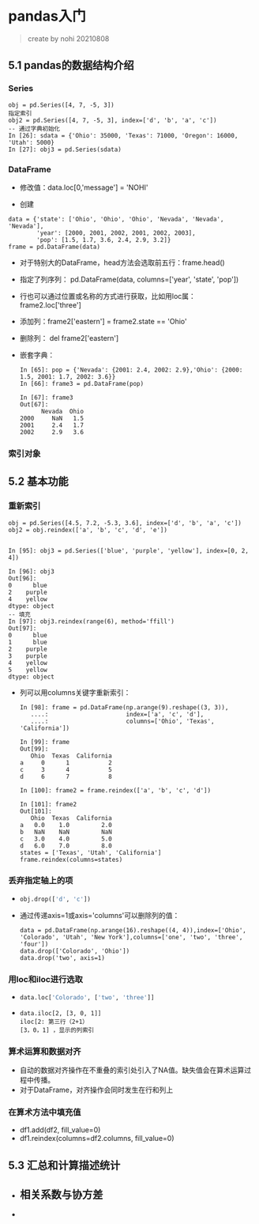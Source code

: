 # pandas入门

> create by nohi 20210808

## 5.1 pandas的数据结构介绍

### Series

```
obj = pd.Series([4, 7, -5, 3])
指定索引
obj2 = pd.Series([4, 7, -5, 3], index=['d', 'b', 'a', 'c'])
-- 通过字典初始化
In [26]: sdata = {'Ohio': 35000, 'Texas': 71000, 'Oregon': 16000, 'Utah': 5000}
In [27]: obj3 = pd.Series(sdata)
```

### DataFrame

* 修改值：data.loc[0,'message'] = 'NOHI'

* 创建

```
data = {'state': ['Ohio', 'Ohio', 'Ohio', 'Nevada', 'Nevada', 'Nevada'],
        'year': [2000, 2001, 2002, 2001, 2002, 2003],
        'pop': [1.5, 1.7, 3.6, 2.4, 2.9, 3.2]}
frame = pd.DataFrame(data)
```

* 对于特别大的DataFrame，head方法会选取前五行：frame.head()
* 指定了列序列： pd.DataFrame(data, columns=['year', 'state', 'pop'])
* 行也可以通过位置或名称的方式进行获取，比如用loc属： frame2.loc['three']

* 添加列：frame2['eastern'] = frame2.state == 'Ohio'
* 删除列： del frame2['eastern']

* 嵌套字典：

  ```
  In [65]: pop = {'Nevada': {2001: 2.4, 2002: 2.9},'Ohio': {2000: 1.5, 2001: 1.7, 2002: 3.6}}
  In [66]: frame3 = pd.DataFrame(pop)
  
  In [67]: frame3
  Out[67]: 
        Nevada  Ohio
  2000     NaN   1.5
  2001     2.4   1.7
  2002     2.9   3.6
  ```

### 索引对象

## 5.2 基本功能

### 重新索引

```
obj = pd.Series([4.5, 7.2, -5.3, 3.6], index=['d', 'b', 'a', 'c'])
obj2 = obj.reindex(['a', 'b', 'c', 'd', 'e'])


In [95]: obj3 = pd.Series(['blue', 'purple', 'yellow'], index=[0, 2, 4])

In [96]: obj3
Out[96]: 
0      blue
2    purple
4    yellow
dtype: object
-- 填充
In [97]: obj3.reindex(range(6), method='ffill')
Out[97]: 
0      blue
1      blue
2    purple
3    purple
4    yellow
5    yellow
dtype: object
```

* 列可以用columns关键字重新索引：

  ```
  In [98]: frame = pd.DataFrame(np.arange(9).reshape((3, 3)),
     ....:                      index=['a', 'c', 'd'],
     ....:                      columns=['Ohio', 'Texas', 'California'])
  
  In [99]: frame
  Out[99]: 
     Ohio  Texas  California
  a     0      1           2
  c     3      4           5
  d     6      7           8
  
  In [100]: frame2 = frame.reindex(['a', 'b', 'c', 'd'])
  
  In [101]: frame2
  Out[101]: 
     Ohio  Texas  California
  a   0.0    1.0         2.0
  b   NaN    NaN         NaN
  c   3.0    4.0         5.0
  d   6.0    7.0         8.0
  states = ['Texas', 'Utah', 'California']
  frame.reindex(columns=states)
  ```

 ### 丢弃指定轴上的项

* ```python
  obj.drop(['d', 'c'])
  ```

* 通过传递axis=1或axis='columns'可以删除列的值：

  ```
  data = pd.DataFrame(np.arange(16).reshape((4, 4)),index=['Ohio', 'Colorado', 'Utah', 'New York'],columns=['one', 'two', 'three', 'four'])
  data.drop(['Colorado', 'Ohio'])
  data.drop('two', axis=1)
  ```

### 用loc和iloc进行选取

* ```python
  data.loc['Colorado', ['two', 'three']]
  ```

* ```
  data.iloc[2, [3, 0, 1]] 
  iloc[2: 第三行（2+1）
  [3，0，1] ，显示的列索引
  ```

### 算术运算和数据对齐

* 自动的数据对齐操作在不重叠的索引处引入了NA值。缺失值会在算术运算过程中传播。
* 对于DataFrame，对齐操作会同时发生在行和列上

### 在算术方法中填充值

* df1.add(df2, fill_value=0)
* df1.reindex(columns=df2.columns, fill_value=0)

## 5.3 汇总和计算描述统计

* ## 相关系数与协方差

* 

